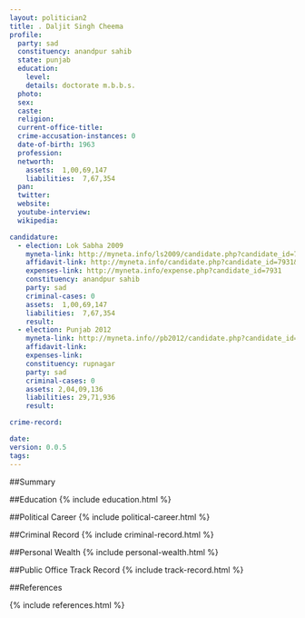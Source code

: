 ```yaml
---
layout: politician2
title: . Daljit Singh Cheema
profile: 
  party: sad
  constituency: anandpur sahib
  state: punjab
  education: 
    level: 
    details: doctorate m.b.b.s.
  photo: 
  sex: 
  caste: 
  religion: 
  current-office-title: 
  crime-accusation-instances: 0
  date-of-birth: 1963
  profession: 
  networth: 
    assets:  1,00,69,147
    liabilities:  7,67,354
  pan: 
  twitter: 
  website: 
  youtube-interview: 
  wikipedia: 

candidature: 
  - election: Lok Sabha 2009
    myneta-link: http://myneta.info/ls2009/candidate.php?candidate_id=7931
    affidavit-link: http://myneta.info/candidate.php?candidate_id=7931&scan=original
    expenses-link: http://myneta.info/expense.php?candidate_id=7931
    constituency: anandpur sahib 
    party: sad
    criminal-cases: 0
    assets:  1,00,69,147
    liabilities:  7,67,354
    result:  
  - election: Punjab 2012
    myneta-link: http://myneta.info//pb2012/candidate.php?candidate_id=185
    affidavit-link: 
    expenses-link: 
    constituency: rupnagar 
    party: sad
    criminal-cases: 0
    assets: 2,04,09,136
    liabilities: 29,71,936
    result:  

crime-record: 

date: 
version: 0.0.5
tags: 
---
```

##Summary


##Education
{% include education.html %}


##Political Career
{% include political-career.html %}


##Criminal Record
{% include criminal-record.html %}


##Personal Wealth
{% include personal-wealth.html %}


##Public Office Track Record
{% include track-record.html %}


##References


{% include references.html %}